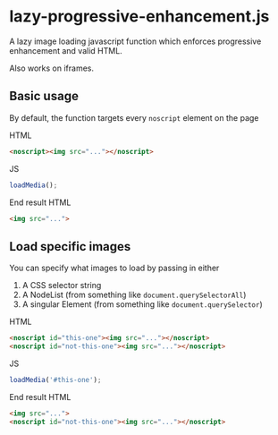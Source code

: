 # lazy-progressive-enhancement.js

A lazy image loading javascript function which enforces progressive enhancement and valid HTML.

Also works on iframes.

## Basic usage

By default, the function targets every `noscript` element on the page

HTML
```html
<noscript><img src="..."></noscript>
```

JS
```js
loadMedia();
```

End result HTML
```html
<img src="...">
```

## Load specific images

You can specify what images to load by passing in either
1. A CSS selector string
2. A NodeList (from something like `document.querySelectorAll`)
3. A singular Element (from something like `document.querySelector`)

HTML
```html
<noscript id="this-one"><img src="..."></noscript>
<noscript id="not-this-one"><img src="..."></noscript>
```

JS
```js
loadMedia('#this-one');
```

End result HTML
```html
<img src="...">
<noscript id="not-this-one"><img src="..."></noscript>
```

